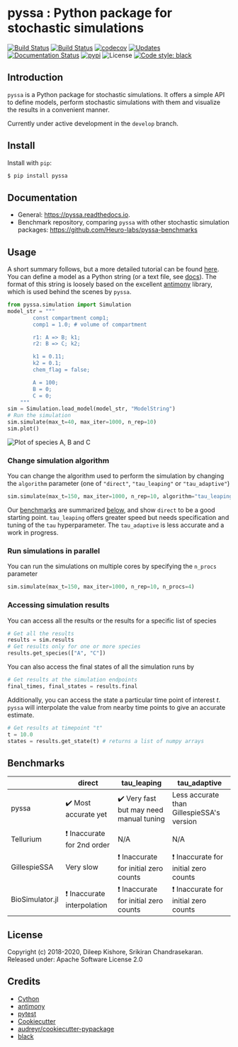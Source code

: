 # pyssa : Python package for stochastic simulations

[![Build Status](https://travis-ci.com/Heuro-labs/pyssa.svg?token=qCMKydrUTvcJ87J6czex&branch=master)](https://travis-ci.com/Heuro-labs/pyssa)
[![Build Status](https://dev.azure.com/srikiranc/pyssa/_apis/build/status/Heuro-labs.pyssa?branchName=master)](https://dev.azure.com/srikiranc/pyssa/_build/latest?definitionId=1?branchName=master)
[![codecov](https://img.shields.io/codecov/c/github/Heuro-labs/pyssa.svg)](https://codecov.io/gh/Heuro-labs/pyssa)
[![Updates](https://pyup.io/repos/github/Heuro-labs/pyssa/shield.svg)](https://pyup.io/repos/github/Heuro-labs/pyssa/)
[![Documentation Status](https://readthedocs.org/projects/pyssa/badge/?version=latest)](https://pyssa.readthedocs.io/en/latest/?badge=latest)
[![pypi](https://img.shields.io/pypi/v/pyssa.svg)](https://pypi.python.org/pypi/pyssa)
![License](https://img.shields.io/badge/license-Apache%202-blue.svg)
[![Code style: black](https://img.shields.io/badge/code%20style-black-000000.svg)](https://github.com/ambv/black)



## Introduction

`pyssa` is a Python package for stochastic simulations. It offers a simple API to define models, perform stochastic simulations with them and visualize the results in a convenient manner.

Currently under active development in the `develop` branch.

## Install

Install with `pip`:

```bash
$ pip install pyssa
```


## Documentation

  - General: <https://pyssa.readthedocs.io>.
  - Benchmark repository, comparing `pyssa` with other stochastic simulation packages: <https://github.com/Heuro-labs/pyssa-benchmarks>

## Usage

A short summary follows, but a more detailed tutorial can be found [here](https://pyssa.readthedocs.io/en/latest/tutorial.html). You can define a model as a Python string (or a text file, see [docs](https://pyssa.readthedocs.io)). The format of this string is loosely based on the excellent [antimony](https://tellurium.readthedocs.io/en/latest/antimony.html#introduction-basics) library, which is used behind the scenes by `pyssa`.

```python
from pyssa.simulation import Simulation
model_str = """
        const compartment comp1;
        comp1 = 1.0; # volume of compartment

        r1: A => B; k1;
        r2: B => C; k2;

        k1 = 0.11;
        k2 = 0.1;
        chem_flag = false;

        A = 100;
        B = 0;
        C = 0;
    """
sim = Simulation.load_model(model_str, "ModelString")
# Run the simulation
sim.simulate(max_t=40, max_iter=1000, n_rep=10)
sim.plot()
```

![Plot of species A, B and C](https://raw.githubusercontent.com/Heuro-labs/pyssa/master/docs/images/plot_basic.png)


### Change simulation algorithm

You can change the algorithm used to perform the simulation by changing the `algorithm` parameter (one of `"direct"`, `"tau_leaping"` or `"tau_adaptive"`)

```python
sim.simulate(max_t=150, max_iter=1000, n_rep=10, algorithm="tau_leaping")
```

Our [benchmarks](https://github.com/Heuro-labs/pyssa-benchmarks) are summarized [below](#benchmarks), and show `direct` to be a good starting point. `tau_leaping` offers greater speed but needs specification and tuning of the `tau` hyperparameter. The `tau_adaptive` is less accurate and a work in progress.

### Run simulations in parallel
You can run the simulations on multiple cores by specifying the `n_procs` parameter

```python
sim.simulate(max_t=150, max_iter=1000, n_rep=10, n_procs=4)
```

### Accessing simulation results

You can access all the results or the results for a specific list of species

```python
# Get all the results
results = sim.results
# Get results only for one or more species
results.get_species(["A", "C"])
```

You can also access the final states of all the simulation runs by

```python
# Get results at the simulation endpoints
final_times, final_states = results.final
```

Additionally, you can access the state a particular time point of interest $t$. `pyssa` will interpolate the value from nearby time points to give an accurate estimate.

```python
# Get results at timepoint "t"
t = 10.0
states = results.get_state(t) # returns a list of numpy arrays
```

<h2 id="benchmarks"> Benchmarks </h2>

| | direct|	tau_leaping |	tau_adaptive |
--- | --- |--- | --- |
pyssa	| :heavy_check_mark: Most accurate yet	| :heavy_check_mark: Very fast but may need manual tuning|	Less accurate than GillespieSSA's version|
Tellurium | :exclamation: Inaccurate for 2nd order | N/A | N/A |
GillespieSSA | Very slow |:exclamation: Inaccurate for initial zero counts | :exclamation: Inaccurate for initial zero counts
BioSimulator.jl |	:exclamation: Inaccurate interpolation | :exclamation: Inaccurate for initial zero counts | :exclamation: Inaccurate for initial zero counts

## License

Copyright (c) 2018-2020, Dileep Kishore, Srikiran Chandrasekaran. Released under: Apache Software License 2.0

## Credits

- [Cython](https://cython.org/)
- [antimony](https://tellurium.readthedocs.io/en/latest/antimony.html)
- [pytest](https://docs.pytest.org)
- [Cookiecutter](https://github.com/audreyr/cookiecutter)
- [audreyr/cookiecutter-pypackage](https://github.com/audreyr/cookiecutter-pypackage)
- [black](https://github.com/ambv/black)
